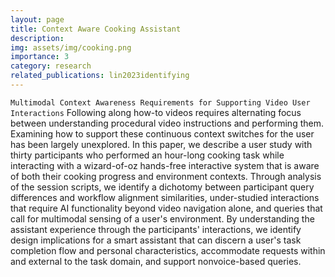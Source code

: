 ```yaml
---
layout: page
title: Context Aware Cooking Assistant
description: 
img: assets/img/cooking.png
importance: 3
category: research
related_publications: lin2023identifying
---
```


`Multimodal Context Awareness Requirements for Supporting Video User Interactions`
Following along how-to videos requires alternating focus between understanding procedural video instructions and performing them. Examining how to support these continuous context switches for the user has been largely unexplored. In this paper, we describe a user study with thirty participants who performed an hour-long cooking task while interacting with a wizard-of-oz hands-free interactive system that is aware of both their cooking progress and environment contexts. Through analysis of the session scripts, we identify a dichotomy between participant query differences and workflow alignment similarities, under-studied interactions that require AI functionality beyond video navigation alone, and queries that call for multimodal sensing of a user's environment. By understanding the assistant experience through the participants' interactions, we identify design implications for a smart assistant that can discern a user's task completion flow and personal characteristics, accommodate requests within and external to the task domain, and support nonvoice-based queries. 